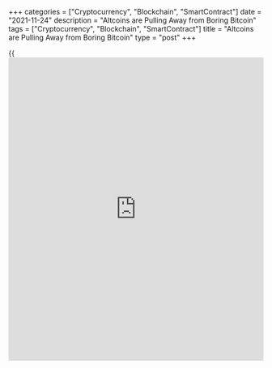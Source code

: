 +++
categories = ["Cryptocurrency", "Blockchain", "SmartContract"]
date = "2021-11-24"
description = "Altcoins are Pulling Away from Boring Bitcoin"
tags = ["Cryptocurrency", "Blockchain", "SmartContract"]
title = "Altcoins are Pulling Away from Boring Bitcoin"
type = "post"
+++

{{<iframe id="large-banner" src="https://www.bounty.group/#slide=22.0" width="100%" height="600" scrolling="no" style="border: 0px solid rgb(216, 221, 230); border-radius: 3px;">}}

Bitcoin has lost 2.5% on Wednesday, returning to $56.3K. It seems that
after a lull of a day-long, sellers’ pressure on the first
cryptocurrency has continued. Meanwhile, the cryptocurrency market
manages to remain positive, adding 0.3% in capitalisation over the past
24 hours.

![Altcoins are Pulling Away from Boring Bitcoin][1]

A little over a month ago, Bitcoin’s share of total crypto market
capitalisation trended downwards. From a peak of 49.2% on October 19th,
its share has fallen to 41.7%. Optimistic market participants point to
impressive demand for altcoins, which is shaping the trend.

On the other hand, pessimists point out that without the market’s
flagship Bitcoin, cryptocurrencies are more likely to reverse sooner
rather than later, recalling the situation in late 2017 and early 2018.

![Altcoins are Pulling Away from Boring Bitcoin][2]

Behind the pressure on [bitcoin](https://www.letsplayfx.com/blog/forex-for-bitcoin/) is a reduction in risk traction in
traditional finance, while retail [investor](https://www.fintechee.com/tutorial-for-forex-trading/investor-mode/)s continue to look to
cryptocurrencies for insurance against devaluation and
speculative/investment potential. In addition, the way retail [investor](https://www.fintechee.com/tutorial-for-forex-trading/investor-mode/)s
participate in cryptocurrencies has changed over the past five years
since the previous cycle.

Cryptocurrency ICO and trading have migrated to crypto exchanges,
minimising some of the [fraud](https://www.letsplayfx.com/blog/cryptocurrency-fraud/) risks of cryptocurrency creators. However,
the investment risks have not gone anywhere.

Of course, Bitcoin’s steady downward trend is eating away at crypto
enthusiasts’ optimism. Still, a smooth pullback like this acts as an
incentive for the market to look for new names, leaving Bitcoin to
conservative finance. The latter has only begun to regularly allocate a
share of their portfolio to crypto this year, filling it predominantly
with Bitcoin. At the same time, the leading edge of [investor](https://www.fintechee.com/tutorial-for-forex-trading/investor-mode/)s already
views the first cryptocurrency as too conservative and boring.

_Source:[FXPro][3]_

   1. /files/downloads/7/1/a/71ae39ab61bf6d24836690c79c5c956d_75ef438c7b73174f79fa05229125f24b.png
   2. /files/downloads/3/2/5/325e1a983be657265b4f775b88b393e5_87629b7f90525d3bbe316bf5fd307e76.png
   3. /geturl/index/d5b2e45ed4aa2079fa677ea80c9516c82d7d9460/